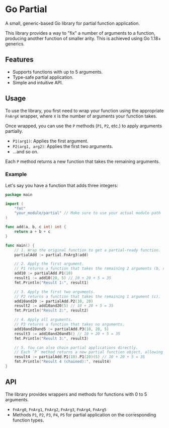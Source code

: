 # Go Partial

A small, generic-based Go library for partial function application.

This library provides a way to "fix" a number of arguments to a function, producing another function of smaller arity. This is achieved using Go 1.18+ generics.

## Features

- Supports functions with up to 5 arguments.
- Type-safe partial application.
- Simple and intuitive API.

## Usage

To use the library, you first need to wrap your function using the appropriate `FnArgX` wrapper, where `X` is the number of arguments your function takes.

Once wrapped, you can use the `P` methods (`P1`, `P2`, etc.) to apply arguments partially.

- `P1(arg1)`: Applies the first argument.
- `P2(arg1, arg2)`: Applies the first two arguments.
- ...and so on.

Each `P` method returns a new function that takes the remaining arguments.

### Example

Let's say you have a function that adds three integers:

```go
package main

import (
	"fmt"
	"your_module/partial" // Make sure to use your actual module path
)

func add(a, b, c int) int {
	return a + b + c
}

func main() {
	// 1. Wrap the original function to get a partial-ready function.
	partialAdd := partial.FnArg3(add)

	// 2. Apply the first argument.
	// P1 returns a function that takes the remaining 2 arguments (b, c).
	add10 := partialAdd.P1(10)
	result1 := add10(20, 5) // 10 + 20 + 5 = 35
	fmt.Println("Result 1:", result1)

	// 3. Apply the first two arguments.
	// P2 returns a function that takes the remaining 1 argument (c).
	add10and20 := partialAdd.P2(10, 20)
	result2 := add10and20(5) // 10 + 20 + 5 = 35
	fmt.Println("Result 2:", result2)

	// 4. Apply all arguments.
	// P3 returns a function that takes no arguments.
	add10and20and5 := partialAdd.P3(10, 20, 5)
	result3 := add10and20and5() // 10 + 20 + 5 = 35
	fmt.Println("Result 3:", result3)

	// 5. You can also chain partial applications directly.
	// Each `P` method returns a new partial function object, allowing for fluent chaining.
	result4 := partialAdd.P1(10).P1(20)(5) // 10 + 20 + 5 = 35
	fmt.Println("Result 4 (chained):", result4)
}
```

## API

The library provides wrappers and methods for functions with 0 to 5 arguments.

- `FnArg0`, `FnArg1`, `FnArg2`, `FnArg3`, `FnArg4`, `FnArg5`
- Methods `P1`, `P2`, `P3`, `P4`, `P5` for partial application on the corresponding function types.